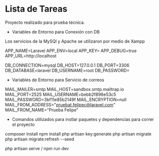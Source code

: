 # Lista de Tareas
Proyecto realizado para prueba técnica.

- Variables de Entorno para Conexión con DB

Los servicios de la MySQl y Apache se utilizaron por medio de Xampp

APP_NAME=Laravel
APP_ENV=local
APP_KEY=
APP_DEBUG=true
APP_URL=http://localhost

DB_CONNECTION=mysql
DB_HOST=127.0.0.1
DB_PORT=3306
DB_DATABASE=laravel
DB_USERNAME=root
DB_PASSWORD=


- Variables de Entorno para Servicio de correos

MAIL_MAILER=smtp
MAIL_HOST=sandbox.smtp.mailtrap.io
MAIL_PORT=2525
MAIL_USERNAME=bebb2f896e53c5
MAIL_PASSWORD=3bf11e85b2149f
MAIL_ENCRYPTION=null
MAIL_FROM_ADDRESS="pruebat.felipec@laravel.com"
MAIL_FROM_NAME="Prueba Felipe"

- Comandos utilizados para instlar paquetes y dependencias para correr el proyecto

composer install
npm install
php artisan key:generate
php artisan migrate
php artisan migrate:refresh --seed

php artisan serve / npm run dev

